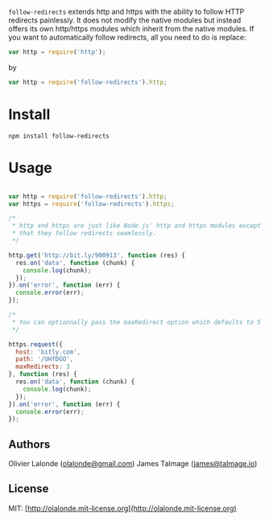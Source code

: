 `follow-redirects` extends http and https with the ability to follow
HTTP redirects painlessly. It does not modify the native modules but
instead offers its own http/https modules which inherit from the native
modules. If you want to automatically follow redirects, all you need to
do is replace: 

```javascript
var http = require('http');
```

by

```javascript
var http = require('follow-redirects').http;
```

# Install

    npm install follow-redirects

# Usage

```javascript

var http = require('follow-redirects').http;
var https = require('follow-redirects').https;

/* 
 * http and https are just like Node.js' http and https modules except 
 * that they follow redirects seamlessly. 
 */

http.get('http://bit.ly/900913', function (res) {
  res.on('data', function (chunk) {
    console.log(chunk);
  });
}).on('error', function (err) {
  console.error(err);
});

/*
 * You can optionnally pass the maxRedirect option which defaults to 5
 */

https.request({
  host: 'bitly.com',
  path: '/UHfDGO',
  maxRedirects: 3
}, function (res) {
  res.on('data', function (chunk) {
    console.log(chunk);
  });
}).on('error', function (err) {
  console.error(err);
});

```

## Authors

Olivier Lalonde (olalonde@gmail.com)
James Talmage (james@talmage.io)

## License

MIT: [http://olalonde.mit-license.org](http://olalonde.mit-license.org)
